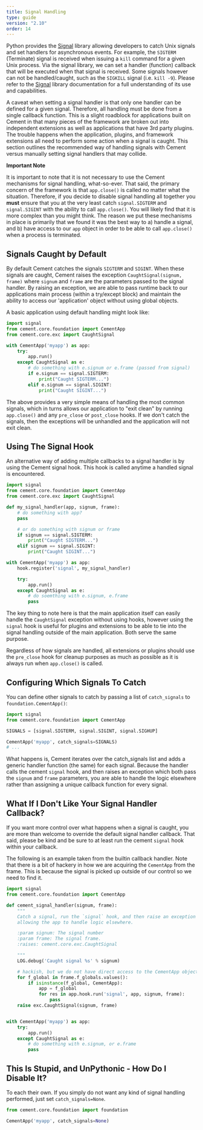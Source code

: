 ```yaml
---
title: Signal Handling
type: guide
version: "2.10"
order: 14
---
```


Python provides the [Signal](http://docs.python.org/library/signal.html) library allowing developers to catch Unix signals and set handlers for asynchronous events.  For example, the `SIGTERM` (Terminate) signal is received when issuing a `kill` command for a given Unix process.  Via the signal library, we can set a handler (function) callback that will be executed when that signal is received.  Some signals however can not be handled/caught, such as the `SIGKILL` signal (i.e. `kill -9`).  Please refer to the [Signal](http://docs.python.org/library/signal.html) library documentation for a full understanding of its use and capabilities.

A caveat when setting a signal handler is that only one handler can be defined for a given signal.  Therefore, all handling must be done from a single callback function.  This is a slight roadblock for applications built on Cement in that many pieces of the framework are broken out into independent extensions as well as applications that have 3rd party plugins.  The trouble happens when the application, plugins, and framework extensions all need to perform some action when a signal is caught.  This section outlines the recommended way of handling signals with Cement versus manually setting signal handlers that may collide.

**Important Note**

It is important to note that it is not necessary to use the Cement mechanisms for signal handling, what-so-ever.  That said, the primary concern of the framework is that `app.close()` is called no matter what the situation. Therefore, if you decide to disable signal handling all together you **must** ensure that you at the very least catch `signal.SIGTERM` and `signal.SIGINT` with the ability to call `app.close()`.  You will likely find that it is more complex than you might think.  The reason we put these mechanisms in place is primarily that we found it was the best way to a) handle a signal, and b) have access to our `app` object in order to be able to call `app.close()` when a process is terminated.


## Signals Caught by Default

By default Cement catches the signals `SIGTERM` and `SIGINT`.  When these signals are caught, Cement raises the exception `CaughtSignal(signum, frame)` where `signum` and `frame` are the parameters passed to the signal handler. By raising an exception, we are able to pass runtime back to our applications main process (within a try/except block) and maintain the ability to access our 'application' object without using global objects.

A basic application using default handling might look like:

```python
import signal
from cement.core.foundation import CementApp
from cement.core.exc import CaughtSignal

with CementApp('myapp') as app:
    try:
        app.run()
    except CaughtSignal as e:
        # do something with e.signum or e.frame (passed from signal)
        if e.signum == signal.SIGTERM:
            print("Caught SIGTERM...")
        elif e.signum == signal.SIGINT:
            print("Caught SIGINT...")
```


The above provides a very simple means of handling the most common signals, which in turns allows our application to "exit clean" by running `app.close()` and any `pre_close` or `post_close` hooks.  If we don't catch the signals, then the exceptions will be unhandled and the application will not exit clean.


## Using The Signal Hook

An alternative way of adding multiple callbacks to a signal handler is by using the Cement signal hook.  This hook is called anytime a handled signal is encountered.

```python
import signal
from cement.core.foundation import CementApp
from cement.core.exc import CaughtSignal

def my_signal_handler(app, signum, frame):
    # do something with app?
    pass

    # or do something with signum or frame
    if signum == signal.SIGTERM:
        print("Caught SIGTERM...")
    elif signum == signal.SIGINT:
        print("Caught SIGINT...")

with CementApp('myapp') as app:
    hook.register('signal', my_signal_handler)

    try:
        app.run()
    except CaughtSignal as e:
        # do soemthing with e.signum, e.frame
        pass
```

The key thing to note here is that the main application itself can easily handle the `CaughtSignal` exception without using hooks, however using the `signal` hook is useful for plugins and extensions to be able to tie into the signal handling outside of the main application.  Both serve the same purpose.

Regardless of how signals are handled, all extensions or plugins should use the `pre_close` hook for cleanup purposes as much as possible as it is always run when `app.close()` is called.


## Configuring Which Signals To Catch

You can define other signals to catch by passing a list of `catch_signals` to `foundation.CementApp()`:

```python
import signal
from cement.core.foundation import CementApp

SIGNALS = [signal.SIGTERM, signal.SIGINT, signal.SIGHUP]

CementApp('myapp', catch_signals=SIGNALS)
# ...
```

What happens is, Cement iterates over the catch_signals list and adds a generic handler function (the same) for each signal.  Because the handler calls the cement `signal` hook, and then raises an exception which both pass the `signum` and `frame` parameters, you are able to handle the logic elsewhere rather than assigning a unique callback function for every signal.


## What If I Don't Like Your Signal Handler Callback?

If you want more control over what happens when a signal is caught, you are more than welcome to override the default signal handler callback.  That said, please be kind and be sure to at least run the cement `signal` hook within your callback.

The following is an example taken from the builtin callback handler.  Note that there is a bit of hackery in how we are acquiring the `CementApp` from the frame.  This is because the signal is picked up outside of our control so we need to find it.

```python
import signal
from cement.core.foundation import CementApp

def cement_signal_handler(signum, frame):
    """
    Catch a signal, run the `signal` hook, and then raise an exception
    allowing the app to handle logic elsewhere.

    :param signum: The signal number
    :param frame: The signal frame.
    :raises: cement.core.exc.CaughtSignal

    """
    LOG.debug('Caught signal %s' % signum)

    # hackish, but we do not have direct access to the CementApp object
    for f_global in frame.f_globals.values():
        if isinstance(f_global, CementApp):
            app = f_global
            for res in app.hook.run('signal', app, signum, frame):
                pass
    raise exc.CaughtSignal(signum, frame)


with CementApp('myapp') as app:
    try:
        app.run()
    except CaughtSignal as e:
        # do something with e.signum, or e.frame
        pass
```


## This Is Stupid, and UnPythonic - How Do I Disable It?

To each their own.  If you simply do not want any kind of signal handling performed, just set `catch_signals=None`.

```python
from cement.core.foundation import foundation

CementApp('myapp', catch_signals=None)
```
